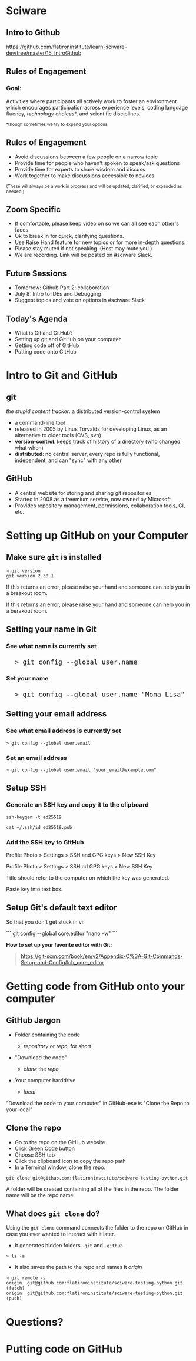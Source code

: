 # Sciware

## Intro to Github

https://github.com/flatironinstitute/learn-sciware-dev/tree/master/15_IntroGithub


## Rules of Engagement

### Goal:

Activities where participants all actively work to foster an environment which encourages participation across experience levels, coding language fluency, *technology choices*\*, and scientific disciplines.

<small>\*though sometimes we try to expand your options</small>


## Rules of Engagement

- Avoid discussions between a few people on a narrow topic
- Provide time for people who haven't spoken to speak/ask questions
- Provide time for experts to share wisdom and discuss
- Work together to make discussions accessible to novices

<small>
(These will always be a work in progress and will be updated, clarified, or expanded as needed.)
</small>


## Zoom Specific

- If comfortable, please keep video on so we can all see each other's faces.
- Ok to break in for quick, clarifying questions.
- Use Raise Hand feature for new topics or for more in-depth questions.
- Please stay muted if not speaking. (Host may mute you.)
- We are recording. Link will be posted on #sciware Slack.


## Future Sessions

- Tomorrow: Github Part 2: collaboration
- July 8: Intro to IDEs and Debugging
- Suggest topics and vote on options in #sciware Slack


## Today's Agenda

- What is Git and GitHub? 
- Setting up git and GitHub on your computer
- Getting code off of GitHub
- Putting code onto GitHub



# Intro to Git and GitHub


## git

*the stupid content tracker*: a distributed version-control system

* a command-line tool
* released in 2005 by Linus Torvalds for developing Linux, as an alternative to older tools (CVS, svn)
* **version-control**: keeps track of history of a directory (who changed what when)
* **distributed**: no central server, every repo is fully functional, independent, and can "sync" with any other


## GitHub

* A central website for storing and sharing git repositories
* Started in 2008 as a freemium service, now owned by Microsoft
* Provides repository management, permissions, collaboration tools, CI, etc.



# Setting up GitHub on your Computer


## Make sure `git` is installed
```
> git version
git version 2.30.1
```
<p class="align-left">If this returns an error, please raise your hand and someone can help you in a breakout room.
</p>

If this returns an error, please raise your hand and someone can help you in a berakout room.


## Setting your name in Git 

### See what name is currently set
<pre  style="font-size:1.5em;"> <code data-trim data-noescape> > git config --global user.name
</code></pre>

### Set your name
<pre  style="font-size:1.5em;"> <code data-trim data-noescape> > git config --global user.name "Mona Lisa"
</code></pre>


## Setting your email address

### See what email address is currently set
```
> git config --global user.email
```

### Set an email address
```
> git config --global user.email "your_email@example.com"
```


## Setup SSH

### Generate an SSH key and copy it to the clipboard
```
ssh-keygen -t ed25519
```
```
cat ~/.ssh/id_ed25519.pub
```

### Add the SSH key to GitHub
Profile Photo > Settings > SSH and GPG keys > New SSH Key
<p class="align-left">Profile Photo > Settings > SSH ad GPG keys > New SSH Key

Title should refer to the computer on which the key was generated.

Paste key into text box.
</p>

## Setup Git's default text editor
<p class="align-left">So that you don't get stuck in vi:</p>
```
git config --global core.editor "nano -w"
```

**How to set up your favorite editor with Git:**
>https://git-scm.com/book/en/v2/Appendix-C%3A-Git-Commands-Setup-and-Config#ch_core_editor



# Getting code from GitHub onto your computer


## GitHub Jargon

- Folder containing the code
  - *repository* or *repo*, for short

- "Download the code"
  - *clone* the *repo*

- Your computer harddrive 
  - *local*

"Download the code to your computer" in GitHub-ese is 
"Clone the Repo to your local"


## Clone the repo
- Go to the repo on the GitHub website
- Click Green Code button
- Choose SSH tab
- Click the clipboard icon to copy the repo path
- In a Terminal window, clone the repo:
```
git clone git@github.com:flatironinstitute/sciware-testing-python.git
```
A folder will be created containing all of the files in the repo. 
  The folder name will be the repo name.


## What does `git clone` do?
Using the `git clone` command connects the folder to the repo on GitHub in case you ever wanted to interact with it later.

- It generates hidden folders `.git` and `.github`
```
> ls -a
```

- It also saves the path to the repo and names it *origin*
```
> git remote -v
origin	git@github.com:flatironinstitute/sciware-testing-python.git (fetch)
origin	git@github.com:flatironinstitute/sciware-testing-python.git (push)
```


# Questions? 



# Putting code on GitHub
